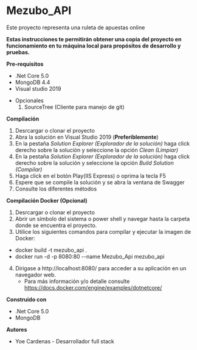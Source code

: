 # Mezubo_API
Este proyecto representa una ruleta de apuestas online

**Estas instrucciones te permitirán obtener una copia del proyecto en funcionamiento en tu máquina local para propósitos de desarrollo y pruebas.**

**Pre-requisitos**

* .Net Core 5.0
* MongoDB 4.4
* Visual studio 2019

- Opcionales
    1. SourceTree (Cliente para manejo de git)

**Compilación**
1. Desrcargar o clonar el proyecto
2. Abra la solución en Visual Studio 2019 (**Preferiblemente**)
3. En la pestaña *Solution Explorer (Explorador de la solución)* haga click derecho sobre la solución y seleccione la opción *Clean (Limpiar)*
4. En la pestaña *Solution Explorer (Explorador de la solución)* haga click derecho sobre la solución y seleccione la opción *Build Solution (Compilar)*
5. Haga click en el botón Play(IIS Express) o oprima la tecla F5
6. Espere que se compile la solución y se abra la ventana de Swagger
7. Consulte los diferentes métodos

**Compilación Docker (Opcional)**
1. Desrcargar o clonar el proyecto
2. Abrir un símbolo del sistema o power shell y navegar hasta la carpeta donde se encuentra el proyecto.
3. Utilice los siguientes comandos para compilar y ejecutar la imagen de Docker:
 - docker build -t mezubo_api .
 - docker run -d -p 8080:80 --name Mezubo_Api mezubo_api
4. Dirigase a http://localhost:8080/ para acceder a su aplicación en un navegador web.
    * Para más información y/o detalle consulte https://docs.docker.com/engine/examples/dotnetcore/

**Construido con**

* .Net Core 5.0
* MongoDB

**Autores**

* Yoe Cardenas - Desarrollador full stack
